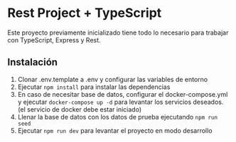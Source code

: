 # Rest Project + TypeScript

Este proyecto previamente inicializado tiene todo lo necesario para trabajar con TypeScript, Express y Rest.

## Instalación

1. Clonar .env.template a .env y configurar las variables de entorno
2. Ejecutar `npm install` para instalar las dependencias
3. En caso de necesitar base de datos, configurar el docker-compose.yml y ejecutar `docker-compose up -d` para levantar los servicios deseados. (el servicio de docker debe estar iniciado)
4. Llenar la base de datos con los datos de prueba ejecutando `npm run seed`
5. Ejecutar `npm run dev` para levantar el proyecto en modo desarrollo

